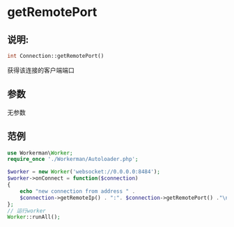 # getRemotePort
## 说明:
```php
int Connection::getRemotePort()
```

获得该连接的客户端端口

## 参数

无参数


## 范例

```php
use Workerman\Worker;
require_once './Workerman/Autoloader.php';

$worker = new Worker('websocket://0.0.0.0:8484');
$worker->onConnect = function($connection)
{
    echo "new connection from address " .
    $connection->getRemoteIp() . ":". $connection->getRemotePort() ."\n";
};
// 运行worker
Worker::runAll();
```
